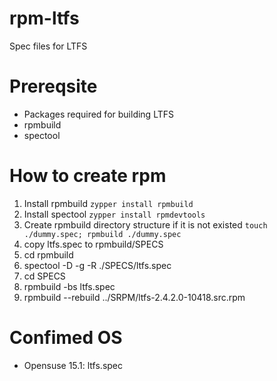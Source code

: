 # rpm-ltfs
Spec files for LTFS

# Prereqsite

* Packages required for building LTFS
* rpmbuild
* spectool

# How to create rpm

1. Install rpmbuild `zypper install rpmbuild`
2. Install spectool `zypper install rpmdevtools`
3. Create rpmbuild directory structure if it is not existed `touch ./dummy.spec; rpmbuild ./dummy.spec`
4. copy ltfs.spec to rpmbuild/SPECS
5. cd rpmbuild
6. spectool -D -g -R ./SPECS/ltfs.spec
7. cd SPECS
8. rpmbuild -bs ltfs.spec
9. rpmbuild --rebuild ../SRPM/ltfs-2.4.2.0-10418.src.rpm

# Confimed OS

* Opensuse 15.1: ltfs.spec
